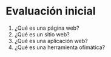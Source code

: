 # Evaluación inicial

1. ¿Qué es una página web?
2. ¿Qué es un sitio web?
3. ¿Qué es una aplicación web?
4. ¿Qué es una herramienta ofimática?
